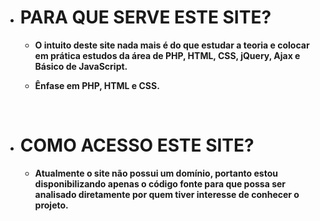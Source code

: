 <ul>
    <li>
        <h1>PARA QUE SERVE ESTE SITE?</h1>
    </li>
    <ul>
        <li>
            <strong>O intuito deste site nada mais é do que estudar a teoria e colocar em prática estudos da área de PHP, HTML, CSS, jQuery, Ajax e Básico de JavaScript.</strong>
        </li>
        <li>
            <strong><p>Ênfase em PHP, HTML e CSS.</strong>
        </li>
    </ul>
    <br>
    <li>
        <h1>COMO ACESSO ESTE SITE?</h1>
    </li>
    <ul>
        <li>
            <strong>Atualmente o site não possui um domínio, portanto estou disponibilizando apenas o código fonte para que possa ser analisado diretamente por quem tiver interesse de conhecer o projeto.</strong>
        </li>
    </ul>
</ul>


